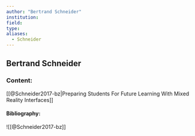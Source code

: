 ```yaml
---
author: "Bertrand Schneider"
institution:
field:
type:
aliases:
  - Schneider
---
```


## Bertrand Schneider

### Content:
[[@Schneider2017-bz|Preparing Students For Future Learning With Mixed Reality Interfaces]]

#### Bibliography:

![[@Schneider2017-bz]]